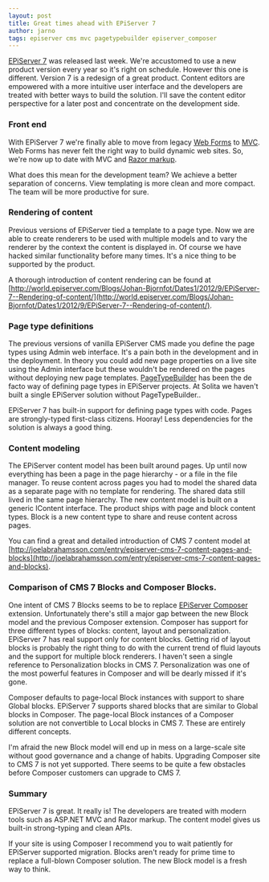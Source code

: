 ```yaml
---
layout: post
title: Great times ahead with EPiServer 7
author: jarno
tags: episerver cms mvc pagetypebuilder episerver_composer
---
```


[EPiServer 7](http://www.episerver.com) was released last week. We're accustomed to use a new product version every year so it's right on schedule. However this one is different. Version 7 is a redesign of a great product. Content editors are empowered with a more intuitive user interface and the developers are treated with better ways to build the solution. I'll save the content editor perspective for a later post and concentrate on the development side.

### Front end ###
With EPiServer 7 we're finally able to move from legacy [Web Forms](http://www.asp.net/web-forms) to [MVC](http://www.asp.net/mvc). Web Forms has never felt the right way to build dynamic web sites. So, we're now up to date with MVC and [Razor markup](http://weblogs.asp.net/scottgu/archive/2010/07/02/introducing-razor.aspx). 

What does this mean for the development team? We achieve a better separation of concerns. View templating is more clean and more compact. The team will be more productive for sure.

### Rendering of content ###
Previous versions of EPiServer tied a template to a page type. Now we are able to create renderers to be used with multiple models and to vary the renderer by the context the content is displayed in. Of course we have hacked similar functionality before many times. It's a nice thing to be supported by the product.

A thorough introduction of content rendering can be found at [http://world.episerver.com/Blogs/Johan-Bjornfot/Dates1/2012/9/EPiServer-7--Rendering-of-content/](http://world.episerver.com/Blogs/Johan-Bjornfot/Dates1/2012/9/EPiServer-7--Rendering-of-content/).


### Page type definitions ###
The previous versions of vanilla EPiServer CMS made you define the page types using Admin web interface. It's a pain both in the development and in the deployment. In theory you could add new page properties on a live site using the Admin interface but these wouldn't be rendered on the pages without deploying new page templates. [PageTypeBuilder](http://pagetypebuilder.codeplex.com/) has been the de facto way of defining page types in EPiServer projects. At Solita we haven't built a single EPiServer solution without PageTypeBuilder..

EPiServer 7 has built-in support for defining page types with code. Pages are strongly-typed first-class citizens. Hooray! Less dependencies for the solution is always a good thing.

### Content modeling ###
The EPiServer content model has been built around pages. Up until now everything has been a page in the page hierarchy - or a file in the file manager. To reuse content across pages you had to model the shared data as a separate page with no template for rendering. The shared data still lived in the same page hierarchy. The new content model is built on a generic IContent interface. The product ships with page and block content types. Block is a new content type to share and reuse content across pages.

You can find a great and detailed introduction of CMS 7 content model at [http://joelabrahamsson.com/entry/episerver-cms-7-content-pages-and-blocks](http://joelabrahamsson.com/entry/episerver-cms-7-content-pages-and-blocks).


### Comparison of CMS 7 Blocks and Composer Blocks.
One intent of CMS 7 Blocks seems to be to replace [EPiServer Composer](http://www.episerver.com/Products/EPiServer-Composer/) extension. Unfortunately there's still a major gap between the new Block model and the previous Composer extension. Composer has support for three different types of blocks: content, layout and personalization. EPiServer 7 has real support only for content blocks. Getting rid of layout blocks is probably the right thing to do with the current trend of fluid layouts and the support for multiple block renderers. I haven't seen a single reference to Personalization blocks in CMS 7. Personalization was one of the most powerful features in Composer and will be dearly missed if it's gone.

Composer defaults to page-local Block instances with support to share Global blocks. EPiServer 7 supports shared blocks that are similar to Global blocks in Composer. The page-local Block instances of a Composer solution are not convertible to Local blocks in CMS 7. These are entirely different concepts.

I'm afraid the new Block model will end up in mess on a large-scale site without good governance and a change of habits. Upgrading Composer site to CMS 7 is not yet supported. There seems to be quite a few obstacles before Composer customers can upgrade to CMS 7.

### Summary ###
EPiServer 7 is great. It really is! The developers are treated with modern tools such as ASP.NET MVC and Razor markup. The content model gives us built-in strong-typing and clean APIs.

If your site is using Composer I recommend you to wait patiently for EPiServer supported migration. Blocks aren't ready for prime time to replace a full-blown Composer solution. The new Block model is a fresh way to think.
